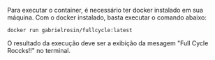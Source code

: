 Para executar o container, é necessário ter docker instalado em sua máquina. Com o docker instalado, basta executar o comando abaixo:

```
docker run gabrielrosin/fullcycle:latest
```

O resultado da execução deve ser a exibição da mesagem "Full Cycle Roccks!!" no terminal.
